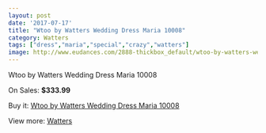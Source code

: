 ```yaml
---
layout: post
date: '2017-07-17'
title: "Wtoo by Watters Wedding Dress Maria 10008"
category: Watters
tags: ["dress","maria","special","crazy","watters"]
image: http://www.eudances.com/2888-thickbox_default/wtoo-by-watters-wedding-dress-maria-10008.jpg
---
```

Wtoo by Watters Wedding Dress Maria 10008

On Sales: **$333.99**
<a href="https://www.eudances.com/en/watters/998-wtoo-by-watters-wedding-dress-maria-10008.html"><amp-img layout="responsive" width="600" height="600" src="//www.eudances.com/2888-thickbox_default/wtoo-by-watters-wedding-dress-maria-10008.jpg" alt="Wtoo by Watters Wedding Dress Maria 10008 0" /></a>

Buy it: [Wtoo by Watters Wedding Dress Maria 10008](https://www.eudances.com/en/watters/998-wtoo-by-watters-wedding-dress-maria-10008.html "Wtoo by Watters Wedding Dress Maria 10008")

View more: [Watters](https://www.eudances.com/en/12-watters "Watters")
